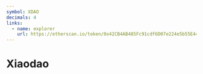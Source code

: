 ```yaml
---
symbol: XDAO
decimals: 4
links:
  - name: explorer
    url: https://etherscan.io/token/0x42CB4AB485Fc91cdf6D07e224e5b55E44f0378a7
---
```


# Xiaodao
